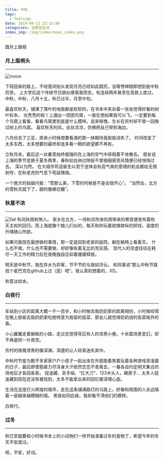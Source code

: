 ```yaml
---
title: 中秋
tags:
  - feelings
date: 2019-09-12 23:15:00
categories: 当我在扯淡
index_img: /img/index/moon_index.png
---
```

圆月上眉梢

<!-- more -->

### 月上眉梢头
---
![moon](moon.png)

下班回来的路上，不经意间抬头发现月亮已经如此圆亮，没等愣神随即想到是中秋将至。
上大学后这个传统节日貌似便离我而去，有连续两年甚至在高铁上度过。
中秋，中秋，八月十五，秋已过半，月至中旬。

最喜欢秋天，铺满了落叶的地面都是软软的，在书本中夹杂着一张张觉得好看的树叶标本。
光秃秃的枝丫上漏出一团团鸟窝，一直在想如果我可以飞，一定要到每个鸟窝上看看，看看鸟窝里到底是什么模样。说来惭愧，生长在农村却不曾一回掏过树上的鸟窝。
喜欢秋天的风，丝丝凉凉，仿佛把自己带到海边。

六月份去了三亚，原来小时候想要看海的那一抹期待竟偷偷消失了。
时间改变了太多东西，太多想要的最终却连多看一眼的欲望都不再有。
<!-- 一直觉得人性本恶。无情，善变充斥心底不为人知阴暗处的每一个角落，外在的感性所化维持着和谐社会。 -->

立秋月余，最后这一丝暑意始终倔强的在上海的空气中徘徊着不肯散去。
朋友说上海的季节变换于夏冬两季，春秋如白驹过隙般不曾细细感受风情便已经悄悄过去。
深以为然。
在大城市苟且偷生以至于连体会秋高气爽的意境的机会都给无情剥夺，在秋老虎的气息下苟延残喘。

一个南方的姑娘问我：“雪那么美，下雪的时候是不是会很开心”。
”当然会，北方的雪秋天就下了，甜的像棉花糖”。

### 秋意不浓
---
![fall](fall.png)
秋风秋雨秋煞人。
家乡在北方，一场秋风吹来的雨带来的寒意便宣布着秋天主权的回归，而上海就像个娘儿们似的，每天和你玩着欲擒故纵的把戏，温度的升降随心所欲。

如果问我现在最想做的事情，那一定是回到老家的庭院，躺在躺椅上看着天。
什么也不做，什么也不需要做，却好像有着无比的充实感。
现代人的空虚往往在耗尽一天工作的精力后在夜晚独自压抑着缓缓释放。

<!-- 小的时候我爸有一段时间会叫做我“本”。
“本，跟我上街了”。
屁颠儿屁颠儿跟着我爸绕了一圈 -->

明天是中秋节，独在异乡为异客，节不节的与我如浮云。
和同事说“那么中秋节就找个星巴克在github上过（逛）吧”。我认真的想着的，XD。

秋意淡如水。

### 白夜行
---
车站到小区的距离大概一千一百步，和小时候去我奶奶家的距离相仿，小时候经常在晚上偷偷去我奶奶家吃她特意为我留的饭菜，那会儿就觉得奶奶烧的饭菜格外的香。

小心翼翼走着蜿蜒的小路，走过总觉得背后有人的漆黑小巷。十余载场景变幻，却不再是同一片夜空。

农村的夜晚漆黑的像深渊，深邃的让人轻易迷失其中。

中秋时节是为数不多家家户户小孩子一起出来在外面跑着笑着玩着各种游戏至凌晨的日子，最后即使筋疲力尽浑身大汗依然恋恋不舍离去，一番各自约定明天集合的场地后才各回各家。
捉迷藏、丢手绢、“扛大刀”、123木头人，踢房子...
太多人捉迷藏到现在还没有被找到，太多不能拿出来的回忆被深埋心底。

生活在这座灯火辉煌的城市，走在这条铺满路灯的马路上，好像和周围的人永远隔着一层越来越模糊的墙。
黑夜如同白昼，我却看不清他们的模样。

白夜行。

### 过冬
---
秋已至就要和小时候书本上的小动物们一样开始准备过冬的食物了，希望今年的冬天平安度过。

啧，平安，好词。
